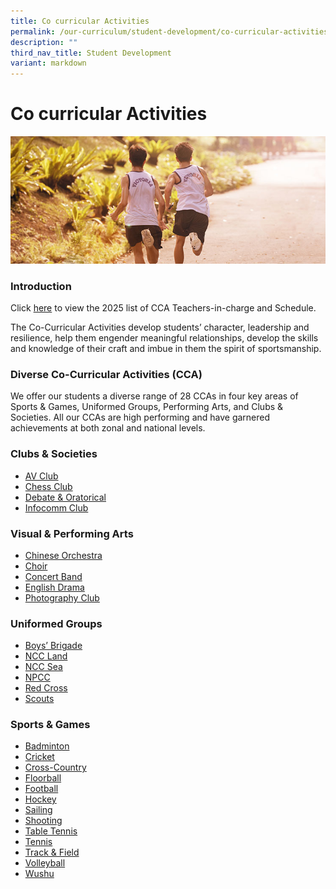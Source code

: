 ```yaml
---
title: Co curricular Activities
permalink: /our-curriculum/student-development/co-curricular-activities/
description: ""
third_nav_title: Student Development
variant: markdown
---
```

# **Co curricular Activities**

![](/images/cca-1.jpg)


### Introduction
Click [here](/files/2025_CCA_Deployment___Schedule_Semester_1.pdf) to view the 2025 list of CCA Teachers-in-charge and Schedule.

The Co-Curricular Activities develop students’ character, leadership and resilience, help them engender meaningful relationships, develop the skills and knowledge of their craft and imbue in them the spirit of sportsmanship.

### Diverse Co-Curricular Activities (CCA)
We offer our students a diverse range of 28 CCAs in four key areas of Sports & Games, Uniformed Groups, Performing Arts, and Clubs & Societies. All our CCAs are high performing and have garnered achievements at both zonal and national levels.

### Clubs & Societies
* [AV Club](/our-curriculum/student-development/co-curricular-activities/clubs-societies/av-club/)
* [Chess Club](/our-curriculum/student-development/co-curricular-activities/clubs-societies/chess-club/)
* [Debate & Oratorical](/our-curriculum/student-development/co-curricular-activities/clubs-societies/debate-society/)
* [Infocomm Club](/our-curriculum/student-development/co-curricular-activities/clubs-societies/infocomm-club/)


### Visual & Performing Arts
* [Chinese Orchestra](/our-curriculum/student-development/co-curricular-activities/visual-performing-arts/corchestra/)
* [Choir](/our-curriculum/student-development/co-curricular-activities/visual-performing-arts/choir/)
* [Concert Band](/our-curriculum/student-development/co-curricular-activities/visual-performing-arts/concert-band/)
* [English Drama](/our-curriculum/student-development/co-curricular-activities/visual-performing-arts/english-drama/)
* [Photography Club](/our-curriculum/student-development/co-curricular-activities/clubs-societies/photography-club/)


### Uniformed Groups
* [Boys’ Brigade](/our-curriculum/student-development/co-curricular-activities/uniformed-groups/boys-brigade/)
* [NCC Land](/our-curriculum/student-development/co-curricular-activities/uniformed-groups/ncc-land/)
* [NCC Sea](/our-curriculum/student-development/co-curricular-activities/uniformed-groups/ncc-sea/)
* [NPCC](/our-curriculum/student-development/co-curricular-activities/uniformed-groups/npcc/)
* [Red Cross](/our-curriculum/student-development/co-curricular-activities/uniformed-groups/red-cross/)
* [Scouts](/our-curriculum/student-development/co-curricular-activities/uniformed-groups/scouts/)

### Sports & Games
* [Badminton](/our-curriculum/student-development/co-curricular-activities/sports-games/badminton/)
* [Cricket](/our-curriculum/student-development/co-curricular-activities/sports-games/cricket/)
* [Cross-Country](/our-curriculum/student-development/co-curricular-activities/sports-games/cross-country/)
* [Floorball](/our-curriculum/student-development/co-curricular-activities/sports-games/floorball/)
* [Football](/our-curriculum/student-development/co-curricular-activities/sports-games/football/)
* [Hockey](/our-curriculum/student-development/co-curricular-activities/sports-games/hockey/)
* [Sailing](/our-curriculum/student-development/co-curricular-activities/sports-games/sailing/)
* [Shooting](/our-curriculum/student-development/co-curricular-activities/sports-games/shooting/)
* [Table Tennis](/our-curriculum/student-development/co-curricular-activities/sports-games/table-tennis/)
* [Tennis](/our-curriculum/student-development/co-curricular-activities/sports-games/tennis/)
* [Track & Field](/our-curriculum/student-development/co-curricular-activities/sports-games/track-field/)
* [Volleyball](/our-curriculum/student-development/co-curricular-activities/sports-games/volleyball/)
* [Wushu](/our-curriculum/student-development/co-curricular-activities/sports-games/wushu/)